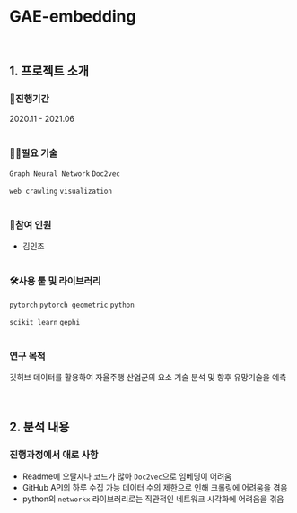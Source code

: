 # GAE-embedding <br><br>

## 1. 프로젝트 소개<br>


### 📆진행기간

2020.11 - 2021.06<br><br>

### 👨‍💻필요 기술

`Graph Neural Network` `Doc2vec` 

`web crawling` `visualization` <br><br>

### 👬참여 인원

- 김인조<br><br>

### 🛠️사용 툴 및 라이브러리

`pytorch` `pytorch geometric` `python` 

`scikit learn` `gephi`<br><br>

### 연구 목적

깃허브 데이터를 활용하여 자율주행 산업군의 요소 기술 분석 및 향후 유망기술을 예측<br><br><br>

## 2. 분석 내용


### 진행과정에서 애로 사항

- Readme에 오탈자나 코드가 많아 `Doc2vec`으로 임베딩이 어려움
- GitHub API의 하루 수집 가능 데이터 수의 제한으로 인해 크롤링에 어려움을 겪음
- python의 `networkx` 라이브러리로는 직관적인 네트워크 시각화에 어려움을 겪음 <br><br>

